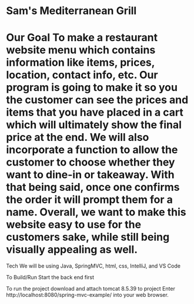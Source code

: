 #	  Sam's Mediterranean Grill
#   Our Goal To make a restaurant website menu which contains information like items, prices, location, contact info, etc. Our program is going to make it so you the customer can see the prices and items that you have placed in a cart which will ultimately show the final price at the end. We will also incorporate a function to allow the customer to choose whether they want to dine-in or takeaway. With that being said, once one confirms the order it will prompt them for a name. Overall, we want to make this website easy to use for the customers sake, while still being visually appealing as well.

Tech We will be using Java, SpringMVC, html, css, IntelliJ, and VS Code

To Build/Run Start the back end first

To run the project download and attach tomcat 8.5.39 to project
Enter http://localhost:8080/spring-mvc-example/ into your web browser.
